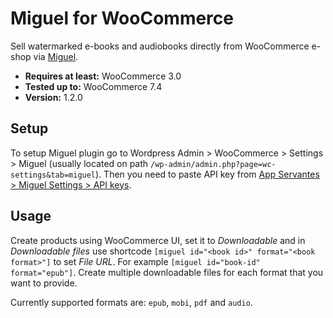 # Miguel for WooCommerce

Sell watermarked e-books and audiobooks directly from WooCommerce e-shop via [Miguel](https://servantes.cz/en/miguel).

- __Requires at least:__ WooCommerce 3.0
- __Tested up to:__ WooCommerce 7.4
- __Version:__ 1.2.0

## Setup

To setup Miguel plugin go to Wordpress Admin > WooCommerce > Settings > Miguel (usually located on path `/wp-admin/admin.php?page=wc-settings&tab=miguel`). Then you need to paste API key from [App Servantes > Miguel Settings > API keys](https://app.servantes.cz/miguel/settings).

## Usage

Create products using WooCommerce UI, set it to _Downloadable_ and in _Downloadable files_ use shortcode `[miguel id="<book id>" format="<book format>"]` to set _File URL_. For example `[miguel id="book-id" format="epub"]`. Create multiple downloadable files for each format that you want to provide.

Currently supported formats are: `epub`, `mobi`, `pdf` and `audio`.
